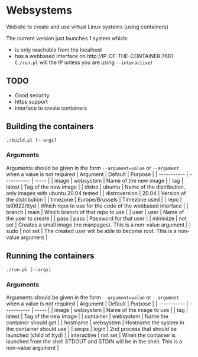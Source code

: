 # Websystems
Website to create and use virtual Linux systems (using containers)

The current version just launches 1 system which:
- is only reachable from the localhost
- has a webbased interface on http://IP-OF-THE-CONTAINER:7681<br>(`./run.pl` will the IP unless you are using `--interactive`)

## TODO
- Good security
- https support
- interface to create containers

## Building the containers
`./build.pl [--args]`
### Arguments
Arguments should be given in the form `--argument=value` or `--argument` when a value is not required
| Argument | Default | Purpose |
| ----------- | ----------- | ----- |
| image | websystem | Name of the new image |
| tag | latest | Tag of the new image |
| distro | ubuntu | Name of the distribution, only images with ubuntu 20.04 tested |
| distroversion | 20.04 | Version of the distribution |
| timezone | Europe/Brussels | Timezone used |
| repo | tsl0922/ttyd | Which repo to use for the code of the webbased interface |
| branch | main | Which branch of that repo to use |
| user | user | Name of the user to create |
| pass | pass | Password for that user |
| minimize | not set | Creates a small image (no manpages). This is a non-value argument |
| sudo | not set | The created user will be able to become root. This is a non-value argument |

## Running the containers
`./run.pl [--args]`
### Arguments
Arguments should be given in the form `--argument=value` or `--argument` when a value is not required
| Argument | Default | Purpose |
| ----------- | ----------- | ----- |
| image | websystem | Name of the image to use |
| tag | latest | Tag of the new image |
| container | websystem | Name the container should get |
| hostname | websystem | Hostname the system in the container should use |
| secps | login | 2nd process that should be launched (child of ttyd) |
| interactive | not set | When the container is launched from the shell STDOUT and STDIN will be in the shell. This is a non-value argument |
